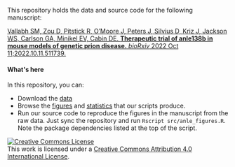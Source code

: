This repository holds the data and source code for the following manuscript:

[Vallabh SM, Zou D, Pitstick R, O’Moore J, Peters J, Silvius D, Kriz J, Jackson WS, Carlson GA, Minikel EV, Cabin DE. **Therapeutic trial of anle138b in mouse models of genetic prion disease.** _bioRxiv_ 2022 Oct 11;2022.10.11.511739.](https://www.biorxiv.org/content/10.1101/2022.10.11.511739v1)

#### What's here

In this repository, you can:

+ Download the [data](/data/animals)
+ Browse the [figures](/display_items) and [statistics](/display_items/stats_for_text.txt) that our scripts produce.
+ Run our source code to reproduce the figures in the manuscript from the raw data. Just sync the repository and run `Rscript src/anle_figures.R`. Note the package dependencies listed at the top of the script.

<a rel="license" href="http://creativecommons.org/licenses/by/4.0/"><img alt="Creative Commons License" style="border-width:0" src="https://i.creativecommons.org/l/by/4.0/88x31.png" /></a><br />This work is licensed under a <a rel="license" href="http://creativecommons.org/licenses/by/4.0/">Creative Commons Attribution 4.0 International License</a>.
